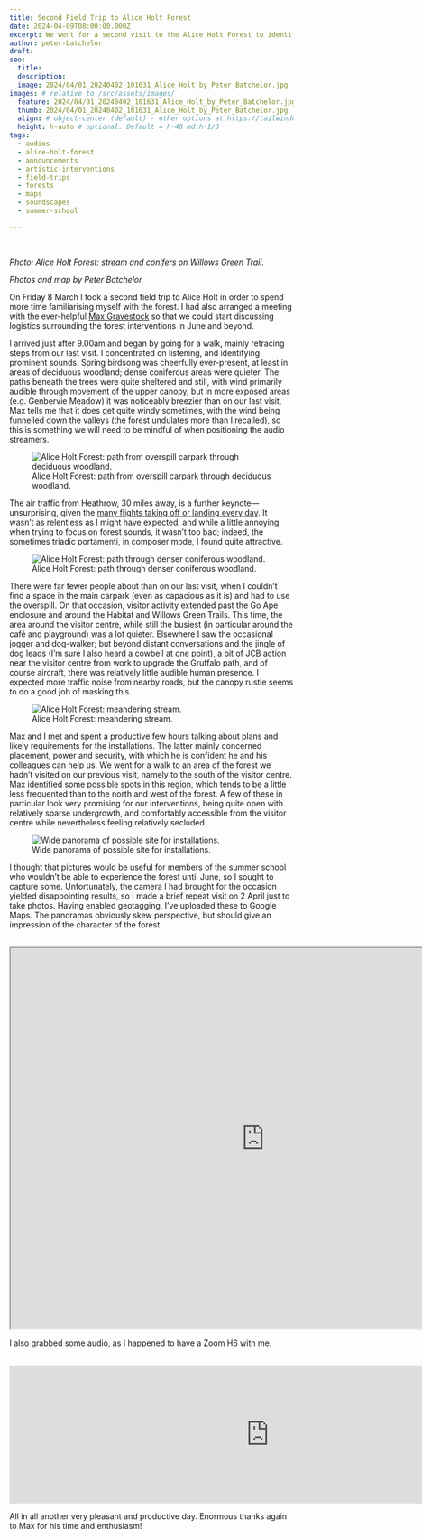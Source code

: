 ```yaml
---
title: Second Field Trip to Alice Holt Forest 
date: 2024-04-09T08:00:00.000Z
excerpt: We went for a second visit to the Alice Holt Forest to identify the best spots with the help of Max Gravestock for our forthcoming artistic intervention in June.
author: peter-batchelor
draft:
seo:
  title:
  description:
  image: 2024/04/01_20240402_101631_Alice_Holt_by_Peter_Batchelor.jpg
images: # relative to /src/assets/images/
  feature: 2024/04/01_20240402_101631_Alice_Holt_by_Peter_Batchelor.jpg
  thumb: 2024/04/01_20240402_101631_Alice_Holt_by_Peter_Batchelor.jpg
  align: # object-center (default) - other options at https://tailwindcss.com/docs/object-position
  height: h-auto # optional. Default = h-48 md:h-1/3
tags:
  - audios
  - alice-holt-forest
  - announcements
  - artistic-interventions
  - field-trips
  - forests
  - maps
  - soundscapes
  - summer-school

---
```


<br />

*Photo: Alice Holt Forest: stream and conifers on Willows Green Trail.*

*Photos and map by Peter Batchelor.*


On Friday 8 March I took a second field trip to Alice Holt in order to spend more time familiarising myself with the forest. I had also arranged a meeting with the ever-helpful [Max Gravestock](https://uk.linkedin.com/in/max-gravestock-a7995a1b3) so that we could start discussing logistics surrounding the forest interventions in June and beyond. 

I arrived just after 9.00am and began by going for a walk, mainly retracing steps from our last visit. I concentrated on listening, and identifying prominent sounds. Spring birdsong was cheerfully ever-present, at least in areas of deciduous woodland; dense coniferous areas were quieter. The paths beneath the trees were quite sheltered and still, with wind primarily audible through movement of the upper canopy, but in more exposed areas (e.g. Genbervie Meadow) it was noticeably breezier than on our last visit. Max tells me that it does get quite windy sometimes, with the wind being funnelled down the valleys (the forest undulates more than I recalled), so this is something we will need to be mindful of when positioning the audio streamers.

<div class="flex justify-center items-center">
<figure>
<img class="mt-4 mb-4" src="/assets/images/2024/04/02_20240402_111531__Alice_Holt_by_Peter_Batchelor.jpg" alt="Alice Holt Forest: path from overspill carpark through deciduous woodland.">
<figcaption>Alice Holt Forest: path from overspill carpark through deciduous woodland.</figcaption>
</figure>
</div>

The air traffic from Heathrow, 30 miles away, is a further keynote—unsurprising, given the [many flights taking off or landing every day](https://www.heathrow.com/company/about-heathrow/facts-and-figures). It wasn’t as relentless as I might have expected, and while a little annoying when trying to focus on forest sounds, it wasn’t too bad; indeed, the sometimes triadic portamenti, in composer mode, I found quite attractive. 

<div class="flex justify-center items-center">
<figure>  
<img class="mt-4 mb-4" src="/assets/images/2024/04/03_20240402_110209__Alice_Holt_by_Peter_Batchelor.jpg" alt="Alice Holt Forest: path through denser coniferous woodland.">
<figcaption>Alice Holt Forest: path through denser coniferous woodland.</figcaption>
</figure>
</div>

There were far fewer people about than on our last visit, when I couldn’t find a space in the main carpark (even as capacious as it is) and had to use the overspill. On that occasion, visitor activity extended past the Go Ape enclosure and around the Habitat and Willows Green Trails. This time, the area around the visitor centre, while still the busiest (in particular around the café and playground) was a lot quieter. Elsewhere I saw the occasional jogger and dog-walker; but beyond distant conversations and the jingle of dog leads (I’m sure I also heard a cowbell at one point), a bit of JCB action near the visitor centre from work to upgrade the Gruffalo path, and of course aircraft, there was relatively little audible human presence. I expected more traffic noise from nearby roads, but the canopy rustle seems to do a good job of masking this. 

<div class="flex justify-center items-center">
<figure>   
<img class="mt-4 mb-4" src="/assets/images/2024/04/04_20240402_111449__Alice_Holt_by_Peter_Batchelor.jpg" alt="Alice Holt Forest: meandering stream.">
<figcaption>Alice Holt Forest: meandering stream.</figcaption>
</figure>
</div>

Max and I met and spent a productive few hours talking about plans and likely requirements for the installations. The latter mainly concerned placement, power and security, with which he is confident he and his colleagues can help us. We went for a walk to an area of the forest we hadn’t visited on our previous visit, namely to the south of the visitor centre. Max identified some possible spots in this region, which tends to be a little less frequented than to the north and west of the forest. A few of these in particular look very promising for our interventions, being quite open with relatively sparse undergrowth, and comfortably accessible from the visitor centre while nevertheless feeling relatively secluded. 

<div class="flex justify-center items-center">
<figure>   
<img class="mt-4 mb-4" src="/assets/images/2024/04/05_20240402_094729__Alice_Holt_by_Peter_Batchelor.jpg" alt="Wide panorama of possible site for installations.">
<figcaption>Wide panorama of possible site for installations.</figcaption>
</figure>
</div>

I thought that pictures would be useful for members of the summer school who wouldn’t be able to experience the forest until June, so I sought to capture some. Unfortunately, the camera I had brought for the occasion yielded disappointing results, so I made a brief repeat visit on 2 April just to take photos. Having enabled geotagging, I’ve uploaded these to Google Maps. The panoramas obviously skew perspective, but should give an impression of the character of the forest. 

<br />

<div class="flex justify-center items-center">
<iframe src="https://www.google.com/maps/d/embed?mid=1BwKbf1mlgadEDhICUMxCMaaJH15uRHQ&ehbc=2E312F" width="900" height="675"></iframe>
</div>

I also grabbed some audio, as I happened to have a Zoom H6 with me.

<br />

<div class="flex justify-center items-center">
<iframe frameborder="0" scrolling="no" src="https://freesound.org/embed/sound/iframe/730996/simple/large/" width="920" height="245"></iframe>
</div>


All in all another very pleasant and productive day. Enormous thanks again to Max for his time and enthusiasm!




